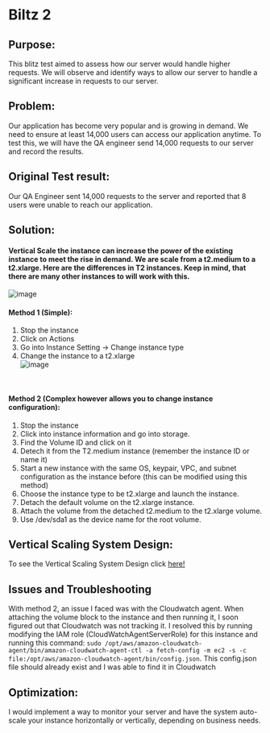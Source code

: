 # Biltz 2

## Purpose:
This blitz test aimed to assess how our server would handle higher requests. We will observe and identify ways to allow our server to handle a significant increase in requests to our server.

## Problem:
Our application has become very popular and is growing in demand. We need to ensure at least 14,000 users can access our application anytime. To test this, we will have the QA engineer send 14,000 requests to our server and record the results. 

## Original Test result:
Our QA Engineer sent 14,000 requests to the server and reported that 8 users were unable to reach our application.

## Solution:
#### Vertical Scale the instance can increase the power of the existing instance to meet the rise in demand. We are scale from a t2.medium to a t2.xlarge. Here are the differences in T2 instances. Keep in mind, that there are many other instances to will work with this.<br>

![image](https://github.com/auzhangLABS/Biltz_Test_2/assets/138344000/22b18950-6b48-4934-9042-1171c90b2bd8)

#### Method 1 (Simple): 
1. Stop the instance
2. Click on Actions
3. Go into Instance Setting -> Change instance type
4. Change the instance to a t2.xlarge <br>
![image](https://github.com/auzhangLABS/Biltz_Test_2/assets/138344000/3801992b-7211-48c9-b265-0a146f1fcc84)
<br>

#### Method 2 (Complex however allows you to change instance configuration): 
1. Stop the instance
2. Click into instance information and go into storage.
3. Find the Volume ID and click on it
4. Detech it from the T2.medium instance (remember the instance ID or name it)
5. Start a new instance with the same OS, keypair, VPC, and subnet configuration as the instance before (this can be modified using this method)
6. Choose the instance type to be t2.xlarge and launch the instance.
7. Detach the default volume on the t2.xlarge instance.
8. Attach the volume from the detached t2.medium to the t2.xlarge volume.
9. Use /dev/sda1 as the device name for the root volume.

## Vertical Scaling System Design:
To see the Vertical Scaling System Design click [here!](https://github.com/auzhangLABS/Biltz_Test_2/blob/main/Biltz2_VerticalScaling.drawio.png)


## Issues and Troubleshooting
With method 2, an issue I faced was with the Cloudwatch agent. When attaching the volume block to the instance and then running it, I soon figured out that Cloudwatch was not tracking it. I resolved this by running modifying the IAM role (CloudWatchAgentServerRole) for this instance and running this command: `sudo /opt/aws/amazon-cloudwatch-agent/bin/amazon-cloudwatch-agent-ctl -a fetch-config -m ec2 -s -c file:/opt/aws/amazon-cloudwatch-agent/bin/config.json`. This config.json file should already exist and I was able to find it in Cloudwatch

## Optimization:
I would implement a way to monitor your server and have the system auto-scale your instance horizontally or vertically, depending on business needs.
